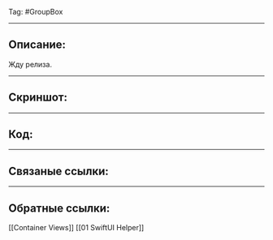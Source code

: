Tag: #GroupBox

---
## Описание:
Жду релиза.

---
## Скриншот:

---
## Код:

---
## Связаные ссылки:


---
## Обратные ссылки:
[[Container Views]]
[[01 SwiftUI Helper]]